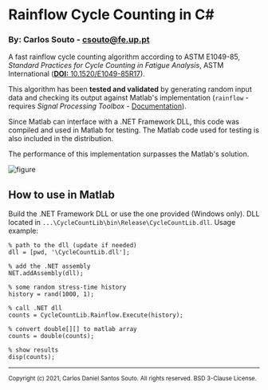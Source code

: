 # Rainflow Cycle Counting in C#

### By: Carlos Souto - csouto@fe.up.pt

A fast rainflow cycle counting algorithm according to
ASTM E1049-85,
*Standard Practices for Cycle Counting in Fatigue Analysis*,
ASTM International ([**DOI:** 10.1520/E1049-85R17](https://doi.org/10.1520/E1049-85R17)).

This algorithm has been **tested and validated** by generating random input data and checking its output against Matlab's implementation (``rainflow`` - requires *Signal Processing Toolbox* - [Documentation](https://www.mathworks.com/help/signal/ref/rainflow.html)).

Since Matlab can interface with a .NET Framework DLL, this code was compiled and used in Matlab for testing.
The Matlab code used for testing is also included in the distribution.

The performance of this implementation surpasses the Matlab's solution.

![figure](https://user-images.githubusercontent.com/83190503/120391945-ae479600-c327-11eb-9dba-5908863c9ab2.png)

## How to use in Matlab

Build the .NET Framework DLL or use the one provided (Windows only).
DLL located in ``...\CycleCountLib\bin\Release\CycleCountLib.dll``.
Usage example:

```
% path to the dll (update if needed)
dll = [pwd, '\CycleCountLib.dll'];

% add the .NET assembly
NET.addAssembly(dll);

% some random stress-time history
history = rand(1000, 1);

% call .NET dll
counts = CycleCountLib.Rainflow.Execute(history);

% convert double[][] to matlab array
counts = double(counts);

% show results
disp(counts);
```

---
<sup>
  Copyright (c) 2021, Carlos Daniel Santos Souto.
  All rights reserved.
  BSD 3-Clause License.
<sup>
